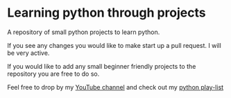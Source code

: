 # Learning python through projects
 A repository of small python projects to learn python.
 
 If you see any changes you would like to make start up a pull request. I will be very active.
 
 If you would like to add any small beginner friendly projects to the repository you are free to do so.

Feel free to drop by my [YouTube channel](https://www.youtube.com/channel/UCLVPUv-EioOHl3HHEUdAFEg) and check out my [python play-list](https://www.youtube.com/watch?v=ovMQ28RlfHE&list=PLUnSepD40W-n1yFwzIC6Ma0e5GhPLDJ0S)
